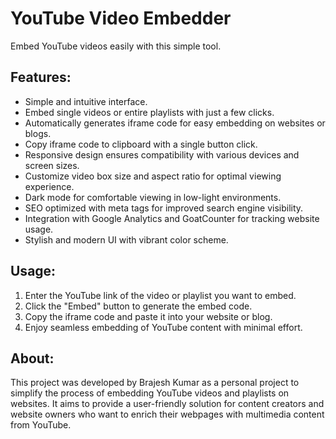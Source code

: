 # YouTube Video Embedder

Embed YouTube videos easily with this simple tool.

## Features:
- Simple and intuitive interface.
- Embed single videos or entire playlists with just a few clicks.
- Automatically generates iframe code for easy embedding on websites or blogs.
- Copy iframe code to clipboard with a single button click.
- Responsive design ensures compatibility with various devices and screen sizes.
- Customize video box size and aspect ratio for optimal viewing experience.
- Dark mode for comfortable viewing in low-light environments.
- SEO optimized with meta tags for improved search engine visibility.
- Integration with Google Analytics and GoatCounter for tracking website usage.
- Stylish and modern UI with vibrant color scheme.

## Usage:
1. Enter the YouTube link of the video or playlist you want to embed.
2. Click the "Embed" button to generate the embed code.
3. Copy the iframe code and paste it into your website or blog.
4. Enjoy seamless embedding of YouTube content with minimal effort.

## About:
This project was developed by Brajesh Kumar as a personal project to simplify the process of embedding YouTube videos and playlists on websites. It aims to provide a user-friendly solution for content creators and website owners who want to enrich their webpages with multimedia content from YouTube.
